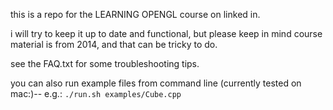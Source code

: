this is a repo for the LEARNING OPENGL course on linked in.

i will try to keep it up to date and functional, but please keep in mind course material is from 2014, and that can be tricky to do.

see the FAQ.txt for some troubleshooting tips.

you can also run example files from command line (currently tested on mac:)-- e.g.:
```./run.sh examples/Cube.cpp```
